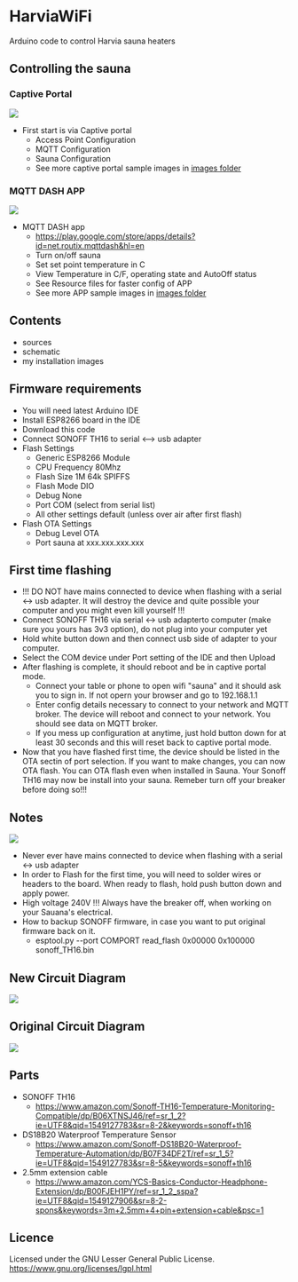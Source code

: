 # HarviaWiFi

Arduino code to control Harvia sauna heaters 

## Controlling the sauna
### Captive Portal
<img src="https://github.com/SwiCago/HarviaWiFi/blob/master/images/CaptivePortal1.png"/>

- First start is via Captive portal
    - Access Point Configuration
    - MQTT Configuration
    - Sauna Configuration
    - See more captive portal sample images in <a href="https://github.com/SwiCago/HarviaWiFi/tree/master/images">images folder</a>
    
### MQTT DASH APP
<img src="https://github.com/SwiCago/HarviaWiFi/blob/master/images/Sauna_App_Heating.png"/>

- MQTT DASH app
    - https://play.google.com/store/apps/details?id=net.routix.mqttdash&hl=en
    - Turn on/off sauna
    - Set set point temperature in C
    - View Temperature in C/F, operating state and AutoOff status
    - See Resource files for faster config of APP
    - See more APP sample images in <a href="https://github.com/SwiCago/HarviaWiFi/tree/master/images">images folder</a>
    
## Contents
- sources
- schematic
- my installation images

## Firmware requirements
- You will need latest Arduino IDE
- Install ESP8266 board in the IDE
- Download this code
- Connect SONOFF TH16 to serial <--> usb adapter
- Flash Settings
    - Generic ESP8266 Module
    - CPU Frequency 80Mhz
    - Flash Size 1M 64k SPIFFS
    - Flash Mode DIO
    - Debug None
    - Port COM (select from serial list)
    - All other settings default (unless over air after first flash)
- Flash OTA Settings
  - Debug Level OTA
  - Port sauna at xxx.xxx.xxx.xxx

## First time flashing
- !!! DO NOT have mains connected to device when flashing with a serial <-> usb adapter. It will destroy the device and quite possible your computer and you might even kill yourself !!!
- Connect SONOFF TH16 via serial <-> usb adapterto computer (make sure you yours has 3v3 option), do not plug into your computer yet
- Hold white button down and then connect usb side of adapter to your computer.
- Select the COM device under Port setting of the IDE and then Upload
- After flashing is complete, it should reboot and be in captive portal mode.
    - Connect your table or phone to open wifi "sauna" and it should ask you to sign in. If not opern your browser and go to 192.168.1.1
    - Enter config details necessary to connect to your network and MQTT broker. The device will reboot and connect to your network. You should see data on MQTT broker.
    - If you mess up configuration at anytime, just hold button down for at least 30 seconds and this will reset back to captive portal mode.
- Now that you have flashed first time, the device should be listed in the OTA sectin of port selection. If you want to make changes, you can now OTA flash. You can OTA flash even when installed in Sauna. Your Sonoff TH16 may now be install into your sauna. Remeber turn off your breaker before doing so!!!

## Notes
<img src="https://github.com/SwiCago/HarviaWiFi/blob/master/images/TH16_board.png"/>

- Never ever have mains connected to device when flashing with a serial <-> usb adapter
- In order to Flash for the first time, you will need to solder wires or headers to the board. When ready to flash, hold push button down and apply power.
- High voltage 240V !!! Always have the breaker off, when working on your Sauana's electrical.
- How to backup SONOFF firmware, in case you want to put original firmware back on it.
    - esptool.py --port COMPORT read_flash 0x00000 0x100000 sonoff_TH16.bin

## New Circuit Diagram

<img src="https://github.com/SwiCago/HarviaWiFi/blob/master/images/schematic.png"/>

## Original Circuit Diagram

<img src="https://github.com/SwiCago/HarviaWiFi/blob/master/images/schematic_original.png"/>

## Parts

- SONOFF TH16
    - https://www.amazon.com/Sonoff-TH16-Temperature-Monitoring-Compatible/dp/B06XTNSJ46/ref=sr_1_2?ie=UTF8&qid=1549127783&sr=8-2&keywords=sonoff+th16
- DS18B20 Waterproof Temperature Sensor
    - https://www.amazon.com/Sonoff-DS18B20-Waterproof-Temperature-Automation/dp/B07F34DF2T/ref=sr_1_5?ie=UTF8&qid=1549127783&sr=8-5&keywords=sonoff+th16
- 2.5mm extension cable
    - https://www.amazon.com/YCS-Basics-Conductor-Headphone-Extension/dp/B00FJEH1PY/ref=sr_1_2_sspa?ie=UTF8&qid=1549127906&sr=8-2-spons&keywords=3m+2.5mm+4+pin+extension+cable&psc=1

## Licence

Licensed under the GNU Lesser General Public License.
https://www.gnu.org/licenses/lgpl.html
